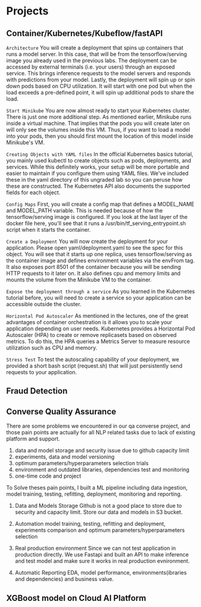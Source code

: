 # Projects

## Container/Kubernetes/Kubeflow/fastAPI
<!-- https://github.com/https-deeplearning-ai/machine-learning-engineering-for-production-public/tree/main/course4/week2-ungraded-labs/C4_W2_Lab_2_Intro_to_Kubernetes -->

<!-- https://github.com/https-deeplearning-ai/machine-learning-engineering-for-production-public/blob/main/course4/week2-ungraded-labs/C4_W2_Lab_1_FastAPI_Docker/README.md -->

<!-- https://github.com/https-deeplearning-ai/machine-learning-engineering-for-production-public/blob/main/course4/week2-ungraded-labs/C4_W2_Lab_3_Latency_Test_Compose/README.md -->

<!-- https://colab.research.google.com/github/https-deeplearning-ai/machine-learning-engineering-for-production-public/blob/main/course4/week3-ungraded-labs/C4_W3_Lab_1_Intro_to_KFP/C4_W3_Lab_1_Kubeflow_Pipelines.ipynb#scrollTo=BE97DJ2_2gYM -->

`Architecture`
You will create a deployment that spins up containers that runs a model server. In this case, that will be from the tensorflow/serving image you already used in the previous labs. The deployment can be accessed by external terminals (i.e. your users) through an exposed service. This brings inference requests to the model servers and responds with predictions from your model.
Lastly, the deployment will spin up or spin down pods based on CPU utilization. It will start with one pod but when the load exceeds a pre-defined point, it will spin up additional pods to share the load.

`Start Minikube`
You are now almost ready to start your Kubernetes cluster. There is just one more additional step. As mentioned earlier, Minikube runs inside a virtual machine. That implies that the pods you will create later on will only see the volumes inside this VM. Thus, if you want to load a model into your pods, then you should first mount the location of this model inside Minikube's VM.

`Creating Objects with YAML files`
In the official Kubernetes basics tutorial, you mainly used kubectl to create objects such as pods, deployments, and services. While this definitely works, your setup will be more portable and easier to maintain if you configure them using YAML files. We've included these in the yaml directory of this ungraded lab so you can peruse how these are constructed. The Kubernetes API also documents the supported fields for each object.

`Config Maps`
First, you will create a config map that defines a MODEL_NAME and MODEL_PATH variable. This is needed because of how the tensorflow/serving image is configured. If you look at the last layer of the docker file here, you'll see that it runs a /usr/bin/tf_serving_entrypoint.sh script when it starts the container.

`Create a Deployment`
You will now create the deployment for your application. Please open yaml/deployment.yaml to see the spec for this object. You will see that it starts up one replica, uses tensorflow/serving as the container image and defines environment variables via the envFrom tag. It also exposes port 8501 of the container because you will be sending HTTP requests to it later on. It also defines cpu and memory limits and mounts the volume from the Minikube VM to the container.

`Expose the deployment through a service`
As you learned in the Kubernetes tutorial before, you will need to create a service so your application can be accessible outside the cluster.

`Horizontal Pod Autoscaler`
As mentioned in the lectures, one of the great advantages of container orchestration is it allows you to scale your application depending on user needs. Kubernetes provides a Horizontal Pod Autoscaler (HPA) to create or remove replicasets based on observed metrics. To do this, the HPA queries a Metrics Server to measure resource utilization such as CPU and memory.

`Stress Test`
To test the autoscaling capability of your deployment, we provided a short bash script (request.sh) that will just persistently send requests to your application.

## Fraud Detection
<!-- https://shap.readthedocs.io/en/latest/index.html -->



## Converse Quality Assurance
There are some problems we encountered in our qa converse project, and those pain points are actually for all NLP related tasks due to lack of existing platform and support.
1. data and model storage and security issue due to github capacity limit
2. experiments, data and model versioning
3. optimum parameters/hyperparameters selection trials
4. environment and outdated libraries, dependencies test and monitoring
5. one-time code and project

To Solve theses pain points, I built a ML pipeline including data ingestion, model training, testing, refitting, deployment, monitoring and reporting.

1. Data and Models Storage
Github is not a good place to store due to security and capacity limit.
Store our data and models in S3 bucket.

2. Automation
model training, testing, refitting and deployment, experiments comparison and optimum parameters/hyperparameters selection

3. Real production environment
Since we can not test application in production directly.
We use Fastapi and built an API to make inference and test model and make sure it works in real production evnironment.

4. Automatic Reporting
EDA, model performance, environments(ibraries and dependencies) and business value.

## XGBoost model on Cloud AI Platform
<!-- https://github.com/https-deeplearning-ai/machine-learning-engineering-for-production-public/blob/main/course4/week1-ungraded-labs/C4_W1_Optional_Lab_1_XGBoost_CAIP/C4_W1_Optional_Lab_1.md -->
